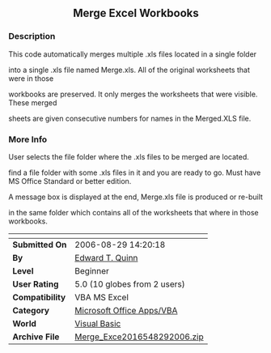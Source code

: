 ﻿<div align="center">

## Merge Excel Workbooks


</div>

### Description

This code automatically merges multiple .xls files located in a single folder

into a single .xls file named Merge.xls. All of the original worksheets that were in those

workbooks are preserved. It only merges the worksheets that were visible. These merged

sheets are given consecutive numbers for names in the Merged.XLS file.
 
### More Info
 
User selects the file folder where the .xls files to be merged are located.

find a file folder with some .xls files in it and you are ready to go. Must have MS Office Standard or better edition.

A message box is displayed at the end, Merge.xls file is produced or re-built

in the same folder which contains all of the worksheets that where in those workbooks.


<span>             |<span>
---                |---
**Submitted On**   |2006-08-29 14:20:18
**By**             |[Edward T\. Quinn](https://github.com/Planet-Source-Code/PSCIndex/blob/master/ByAuthor/edward-t-quinn.md)
**Level**          |Beginner
**User Rating**    |5.0 (10 globes from 2 users)
**Compatibility**  |VBA MS Excel
**Category**       |[Microsoft Office Apps/VBA](https://github.com/Planet-Source-Code/PSCIndex/blob/master/ByCategory/microsoft-office-apps-vba__1-42.md)
**World**          |[Visual Basic](https://github.com/Planet-Source-Code/PSCIndex/blob/master/ByWorld/visual-basic.md)
**Archive File**   |[Merge\_Exce2016548292006\.zip](https://github.com/Planet-Source-Code/edward-t-quinn-merge-excel-workbooks__1-66410/archive/master.zip)








